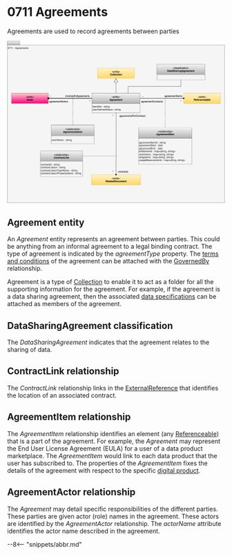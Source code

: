 <!-- SPDX-License-Identifier: CC-BY-4.0 -->
<!-- Copyright Contributors to the ODPi Egeria project. -->

# 0711 Agreements

Agreements are used to record agreements between parties

![UML](0711-Agreements.svg)

## Agreement entity

An *Agreement* entity represents an agreement between parties.  This could be anything from an informal agreement to a legal binding contract.  The type of agreement is indicated by the *agreementType* property.  The [terms and conditions](/types/4/0440-Organizational-Controls) of the agreement can be attached with the [GovernedBy](/types/4/0401-Governance-Definitions) relationship.  

Agreement is a type of [Collection](/types/0/0021-Collections) to enable it to act as a folder for all the supporting information for the agreement.  For example, if the agreement is a data sharing agreement, then the associated [data specifications](/types/5/0580-Data-Dictionaries) can be attached as members of the agreement.

## DataSharingAgreement classification

The *DataSharingAgreement* indicates that the agreement relates to the sharing of data.

## ContractLink relationship

The *ContractLink* relationship links in the [ExternalReference](/types/0/0115-Linked-Media-Types) that identifies the location of an associated contract.

## AgreementItem relationship

The *AgreementItem* relationship identifies an element (any [Referenceable](/types/0/0010-Base-Model)) that is a part of the agreement.  For example, the *Agreement* may represent the End User License Agreement (EULA) for a user of a data product marketplace.  The *AgreementItem* would link to each data product that the user has subscribed to.  The properties of the *AgreementItem* fixes the details of the agreement with respect to the specific [digital product](/types/7/0710-Digital-Service).

## AgreementActor relationship

The *Agreement* may detail specific responsibilities of the different parties.  These parties are given actor (role) names in the agreement. These actors are identified by the *AgreementActor* relationship.   The *actorName* attribute identifies the actor name described in the agreement.




--8<-- "snippets/abbr.md"